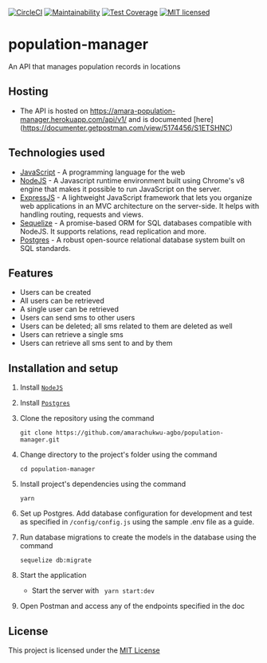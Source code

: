 [![CircleCI](https://circleci.com/gh/amarachukwu-agbo/population-manager.svg?style=svg)](https://circleci.com/gh/amarachukwu-agbo/population-manager)
[![Maintainability](https://api.codeclimate.com/v1/badges/c9b7bc07d746f5b9835b/maintainability)](https://codeclimate.com/github/amarachukwu-agbo/population-manager/maintainability)
[![Test Coverage](https://api.codeclimate.com/v1/badges/c9b7bc07d746f5b9835b/test_coverage)](https://codeclimate.com/github/amarachukwu-agbo/population-manager/test_coverage)
[![MIT licensed](https://img.shields.io/badge/license-MIT-blue.svg)](https://raw.githubusercontent.com/hyperium/hyper/master/LICENSE)

# population-manager
An API that manages population records in locations

## Hosting
* The API is hosted on https://amara-population-manager.herokuapp.com/api/v1/
and is documented [here] (https://documenter.getpostman.com/view/5174456/S1ETSHNC)

## Technologies used
* [JavaScript](https://www.javascript.com/) - A programming language for the web
* [NodeJS](https://nodejs.org/en/) - A Javascript runtime environment built using Chrome's v8 engine that makes it possible to run JavaScript on the server.
* [ExpressJS](https://expressjs.com/) - A lightweight JavaScript framework that lets you organize web applications in an MVC architecture on the server-side. It helps with handling routing, requests and views.
* [Sequelize](http://docs.sequelizejs.com/) - A promise-based ORM for SQL databases compatible with NodeJS. It supports relations, read replication and more.
* [Postgres](https://www.postgresql.org/) - A robust open-source relational database system built on SQL standards.

## Features
* Users can be created
* All users can be retrieved
* A single user can be retrieved
* Users can send sms to other users
* Users can be deleted; all sms related to them are deleted as well
* Users can retrieve a single sms
* Users can retrieve all sms sent to and by them

## Installation and setup
1. Install [`NodeJS`](https://nodejs.org/en/download/)
2. Install [`Postgres`](https://www.postgresql.org/download/)
3. Clone the repository using the command
    ```
    git clone https://github.com/amarachukwu-agbo/population-manager.git
    ```
4. Change directory to the project's folder using the command
    ```
    cd population-manager
    ```
5. Install project's dependencies using the command
    ```
    yarn
    ```
6. Set up Postgres. Add database configuration for development and test as specified in `/config/config.js` using the sample .env file as a guide.

7. Run database migrations to create the models in the database using the command
    ```
    sequelize db:migrate
    ```
9. Start the application
    * Start the server with ```
    yarn start:dev```
10. Open Postman and access any of the endpoints specified in the doc

## License
This project is licensed under the [MIT License](https://github.com/amarachukwu-agbo/population-manager/blob/develop/LICENSE)
